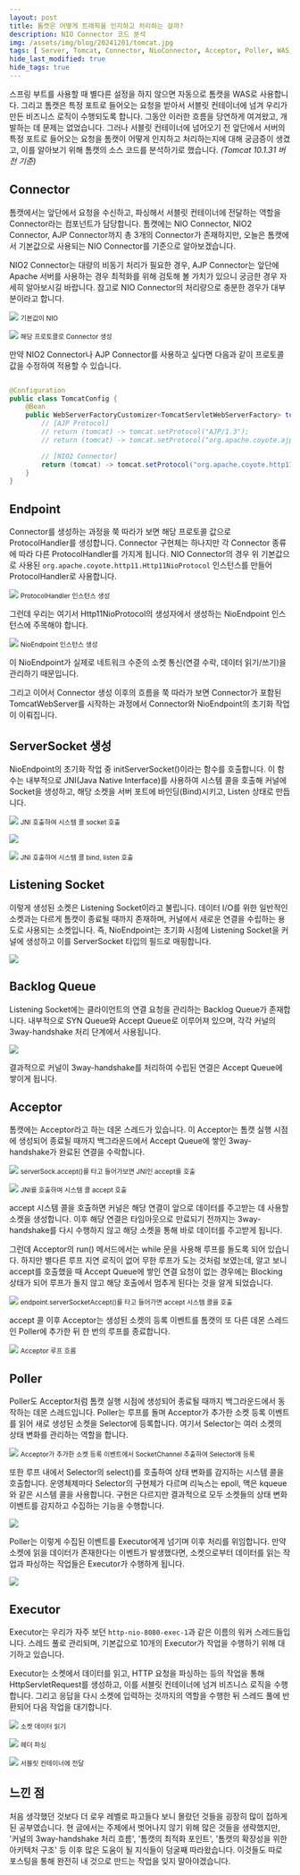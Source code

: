```yaml
---
layout: post
title: 톰캣은 어떻게 트래픽을 인지하고 처리하는 걸까?
description: NIO Connector 코드 분석
img: /assets/img/blog/20241201/tomcat.jpg
tags: [ Server, Tomcat, Connector, NioConnector, Acceptor, Poller, WAS, 서버, 톰캣, 네트워크, 커넥터, 트래픽]
hide_last_modified: true
hide_tags: true
---
```


스프링 부트를 사용할 때 별다른 설정을 하지 않으면 자동으로 톰캣을 WAS로 사용합니다.
그리고 톰캣은 특정 포트로 들어오는 요청을 받아서 서블릿 컨테이너에 넘겨 우리가 만든 비즈니스 로직이 수행되도록 합니다.
그동안 이러한 흐름을 당연하게 여겨왔고, 개발하는 데 문제는 없었습니다.
그러나 서블릿 컨테이너에 넘어오기 전 앞단에서 서버의 특정 포트로 들어오는 요청을 톰캣이 어떻게 인지하고 처리하는지에 대해 궁금증이 생겼고,
이를 알아보기 위해 톰캣의 소스 코드를 분석하기로 했습니다. _(Tomcat 10.1.31 버전 기준)_

## Connector

톰캣에서는 앞단에서 요청을 수신하고, 파싱해서 서블릿 컨테이너에 전달하는 역할을 Connector라는 컴포넌트가 담당합니다.
톰캣에는 NIO Connector, NIO2 Connector, AJP Connector까지 총 3개의 Connector가 존재하지만,
오늘은 톰캣에서 기본값으로 사용되는 NIO Connector를 기준으로 알아보겠습니다.  

NIO2 Connector는 대량의 비동기 처리가 필요한 경우, AJP Connector는 앞단에 Apache 서버를 사용하는 경우
최적화를 위해 검토해 볼 가치가 있으니 궁금한 경우 자세히 알아보시길 바랍니다.
참고로 NIO Connector의 처리량으로 충분한 경우가 대부분이라고 합니다.

![](/assets/img/blog/20241201/img-1.png)
<small>기본값이 NIO</small>

![](/assets/img/blog/20241201/img-2.png)
<small>해당 프로토콜로 Connector 생성</small>

만약 NIO2 Connector나 AJP Connector를 사용하고 싶다면 다음과 같이 프로토콜 값을 수정하여 적용할 수 있습니다.

```java

@Configuration
public class TomcatConfig {
    @Bean
    public WebServerFactoryCustomizer<TomcatServletWebServerFactory> tomcatCustomizer() {
        // [AJP Protocol]
        // return (tomcat) -> tomcat.setProtocol("AJP/1.3");
        // return (tomcat) -> tomcat.setProtocol("org.apache.coyote.ajp.AjpNioProtocol");

        // [NIO2 Connector]
        return (tomcat) -> tomcat.setProtocol("org.apache.coyote.http11.Http11Nio2Protocol");
    }
}
```

## Endpoint

Connector를 생성하는 과정을 쭉 따라가 보면 해당 프로토콜 값으로 ProtocolHandler를 생성합니다.
Connector 구현체는 하나지만 각 Connector 종류에 따라 다른 ProtocolHandler를 가지게 됩니다.
NIO Connector의 경우 위 기본값으로 사용된 `org.apache.coyote.http11.Http11NioProtocol` 인스턴스를 만들어 ProtocolHandler로 사용합니다.

![](/assets/img/blog/20241201/img-3.png)
<small>ProtocolHandler 인스턴스 생성</small>

그런데 우리는 여기서 Http11NioProtocol의 생성자에서 생성하는 NioEndpoint 인스턴스에 주목해야 합니다.

![](/assets/img/blog/20241201/img-4.png)
<small>NioEndpoint 인스턴스 생성</small>

이 NioEndpoint가 실제로 네트워크 수준의 소켓 통신(연결 수락, 데이터 읽기/쓰기)을 관리하기 때문입니다.

그리고 이어서 Connector 생성 이후의 흐름을 쭉 따라가 보면 Connector가 포함된 TomcatWebServer를 시작하는 과정에서 Connector와 NioEndpoint의 초기화 작업이 이뤄집니다.

## ServerSocket 생성

NioEndpoint의 초기화 작업 중 initServerSocket()이라는 함수를 호출합니다.
이 함수는 내부적으로 JNI(Java Native Interface)를 사용하여 시스템 콜을 호출해
커널에 Socket을 생성하고, 해당 소켓을 서버 포트에 바인딩(Bind)시키고, Listen 상태로 만듭니다.

![](/assets/img/blog/20241201/img-5.png)
<small>JNI 호출하여 시스템 콜 socket 호출</small>

![](/assets/img/blog/20241201/img-6.png)

![](/assets/img/blog/20241201/img-7.png)
<small>JNI 호출하여 시스템 콜 bind, listen 호출</small>

## Listening Socket

이렇게 생성된 소켓은 Listening Socket이라고 불립니다.
데이터 I/O를 위한 일반적인 소켓과는 다르게 톰캣이 종료될 때까지 존재하며, 커널에서 새로운 연결을 수립하는 용도로 사용되는 소켓입니다.
즉, NioEndpoint는 초기화 시점에 Listening Socket을 커널에 생성하고 이를 ServerSocket 타입의 필드로 매핑합니다.

![](/assets/img/blog/20241201/img-8.png)

## Backlog Queue

Listening Socket에는 클라이언트의 연결 요청을 관리하는 Backlog Queue가 존재합니다.
내부적으로 SYN Queue와 Accept Queue로 이루어져 있으며, 각각 커널의 3way-handshake 처리 단계에서 사용됩니다.

![](/assets/img/blog/20241201/img-9.png)

결과적으로 커널이 3way-handshake를 처리하여 수립된 연결은 Accept Queue에 쌓이게 됩니다.

## Acceptor

톰캣에는 Acceptor라고 하는 데몬 스레드가 있습니다.
이 Acceptor는 톰캣 실행 시점에 생성되어 종료될 때까지 백그라운드에서
Accept Queue에 쌓인 3way-handshake가 완료된 연결을 수락합니다.

![](/assets/img/blog/20241201/img-10.png)
<small>serverSock.accept()를 타고 들어가보면 JNI인 accept를 호출</small>

![](/assets/img/blog/20241201/img-11.png)
<small>JNI를 호출하여 시스템 콜 accept 호출</small>

accept 시스템 콜을 호출하면 커널은 해당 연결이 앞으로 데이터를 주고받는 데 사용할 소켓을 생성합니다.
이후 해당 연결은 타임아웃으로 만료되기 전까지는 3way-handshake를 다시 수행하지 않고 해당 소켓을 통해 바로 데이터를 주고받게 됩니다.

그런데 Acceptor의 run() 메서드에서는 while 문을 사용해 루프를 돌도록 되어 있습니다.
하지만 별다른 루프 지연 로직이 없어 무한 루프가 도는 것처럼 보였는데,
알고 보니 accept를 호출했을 때 Accept Queue에 쌓인 연결 요청이 없는 경우에는
Blocking 상태가 되어 루프가 돌지 않고 해당 호출에서 멈추게 된다는 것을 알게 되었습니다.

![](/assets/img/blog/20241201/img-12.png)
<small>endpoint.serverSocketAccept()를 타고 들어가면 accept 시스템 콜을 호출</small>

accept 콜 이후 Acceptor는 생성된 소켓의 등록 이벤트를 톰캣의 또 다른 데몬 스레드인 Poller에 추가한 뒤 한 번의 루프를 종료합니다.

![](/assets/img/blog/20241201/img-13.png)
<small>Acceptor 루프 흐름</small>

## Poller

Poller도 Acceptor처럼 톰캣 실행 시점에 생성되어 종료될 때까지 백그라운드에서 동작하는 데몬 스레드입니다.
Poller는 루프를 돌며 Acceptor가 추가한 소켓 등록 이벤트를 읽어 새로 생성된 소켓을 Selector에 등록합니다.
여기서 Selector는 여러 소켓의 상태 변화를 관리하는 역할을 합니다.

![](/assets/img/blog/20241201/img-14.png)
<small>Acceptor가 추가한 소켓 등록 이벤트에서 SocketChannel 추출하여 Selector에 등록</small>

또한 루프 내에서 Selector의 select()를 호출하여 상태 변화를 감지하는 시스템 콜을 호출합니다.
운영체제마다 Selector의 구현체가 다르며 리눅스는 epoll, 맥은 kqueue와 같은 시스템 콜을 사용합니다.
구현은 다르지만 결과적으로 모두 소켓들의 상태 변화 이벤트를 감지하고 수집하는 기능을 수행합니다.

![](/assets/img/blog/20241201/img-15.png)

Poller는 이렇게 수집된 이벤트를 Executor에게 넘기며 이후 처리를 위임합니다.
만약 소켓에 읽을 데이터가 존재한다는 이벤트가 발생했다면,
소켓으로부터 데이터를 읽는 작업과 파싱하는 작업들은 Executor가 수행하게 됩니다.

![](/assets/img/blog/20241201/img-16.png)

## Executor

Executor는 우리가 자주 보던 `http-nio-8080-exec-1`과 같은 이름의 워커 스레드들입니다.
스레드 풀로 관리되며, 기본값으로 10개의 Executor가 작업을 수행하기 위해 대기하고 있습니다.

Executor는 소켓에서 데이터를 읽고, HTTP 요청을 파싱하는 등의 작업을 통해 HttpServletRequest를 생성하고,
이를 서블릿 컨테이너에 넘겨 비즈니스 로직을 수행합니다.
그리고 응답을 다시 소켓에 입력하는 것까지의 역할을 수행한 뒤 스레드 풀에 반환되어 다음 작업을 대기합니다.

![](/assets/img/blog/20241201/img-17.png)
<small>소켓 데이터 읽기</small>

![](/assets/img/blog/20241201/img-18.png)
<small>헤더 파싱</small>

![](/assets/img/blog/20241201/img-19.png)
<small>서블릿 컨테이너에 전달</small>

## 느낀 점

처음 생각했던 것보다 더 로우 레벨로 파고들다 보니 몰랐던 것들을 굉장히 많이 접하게 된 공부였습니다.
현 글에서는 주제에서 벗어나지 않기 위해 많은 것들을 생략했지만,
'커널의 3way-handshake 처리 흐름', '톰캣의 최적화 포인트', '톰캣의 확장성을 위한 아키텍처 구조' 등 
이후 많은 도움이 될 지식들이 덩굴째 따라왔습니다.
이것들도 따로 포스팅을 통해 완전히 내 것으로 만드는 작업을 잊지 말아야겠습니다.
